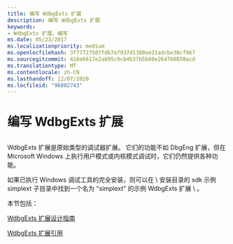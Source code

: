 ```yaml
---
title: 编写 WdbgExts 扩展
description: 编写 WdbgExts 扩展
keywords:
- WdbgExts 扩展，编写
ms.date: 05/23/2017
ms.localizationpriority: medium
ms.openlocfilehash: 3f77727507fdb7e7937d1388ee21adcbe30cf967
ms.sourcegitcommit: 418e6617e2a695c9cb4b37b5b60e264760858acd
ms.translationtype: MT
ms.contentlocale: zh-CN
ms.lasthandoff: 12/07/2020
ms.locfileid: "96802743"
---
```

# <a name="writing-wdbgexts-extensions"></a>编写 WdbgExts 扩展


## <span id="ddk_writing_wdbgexts_extensions_dbwx"></span><span id="DDK_WRITING_WDBGEXTS_EXTENSIONS_DBWX"></span>


WdbgExts 扩展是原始类型的调试器扩展。 它们的功能不如 DbgEng 扩展，但在 Microsoft Windows 上执行用户模式或内核模式调试时，它们仍然提供各种功能。

如果已执行 Windows 调试工具的完全安装，则可以在 \\ 安装目录的 sdk 示例 simplext 子目录中找到一个名为 "simplext" 的示例 WdbgExts 扩展 \\ 。

本节包括：

[WdbgExts 扩展设计指南](wdbgexts-extension-design-guide.md)

[WdbgExts 扩展引用](/windows-hardware/drivers/ddi/wdbgexts/)

 

